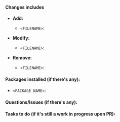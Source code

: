 <DESCRIPTION HERE>


#### Changes includes
- **Add:**
    - `<FILENAME>`: <REASON>

- **Modify:**
    - `<FILENAME>`: <REASON>

- **Remove:**
    - `<FILENAME>`: <REASON>


#### Packages installed (if there's any):
- `<PACKAGE NAME>`: <REASON>


#### Questions/Issues (if there's any):


#### Tasks to do (if it's still a work in progress upon PR):
